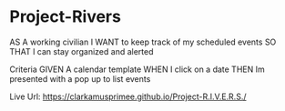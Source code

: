 # Project-Rivers

AS A working civilian
I WANT to keep track of my scheduled events
SO THAT I can stay organized and alerted

Criteria
GIVEN A calendar template
WHEN I click on a date
THEN Im presented with a pop up to list events

Live Url: https://clarkamusprimee.github.io/Project-R.I.V.E.R.S./
